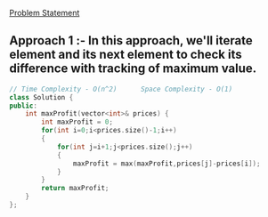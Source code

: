 [Problem Statement](https://leetcode.com/problems/best-time-to-buy-and-sell-stock)

## Approach 1 :- In this approach, we'll iterate element and its next element to check its difference with tracking of maximum value.

```cpp
// Time Complexity - O(n^2)      Space Complexity - O(1)
class Solution {
public:
    int maxProfit(vector<int>& prices) {
        int maxProfit = 0;
        for(int i=0;i<prices.size()-1;i++)
        {
            for(int j=i+1;j<prices.size();j++)
            {
                maxProfit = max(maxProfit,prices[j]-prices[i]);
            }
        }
        return maxProfit;
    }
};
```

